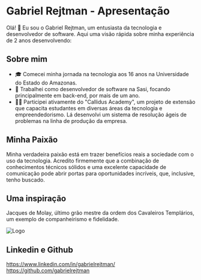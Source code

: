 # Gabriel Rejtman - Apresentação

Olá! 👋 Eu sou o Gabriel Rejtman, um entusiasta da tecnologia e desenvolvedor de software. Aqui uma visão rápida sobre minha experiência de 2 anos desenvolvendo:

## Sobre mim

- 🎓 Comecei minha jornada na tecnologia aos 16 anos na Universidade do Estado do Amazonas.
- 💼 Trabalhei como desenvolvedor de software na Sasi, focando principalmente em back-end, por mais de um ano.
- 👨‍🏫 Participei ativamente do "Callidus Academy", um projeto de extensão que capacita estudantes em diversas áreas da tecnologia e empreendedorismo. Lá desenvolvi um sistema de resolução ágeis de problemas na linha de produção da empresa.

## Minha Paixão

Minha verdadeira paixão está em trazer benefícios reais a sociedade com o uso da tecnologia. Acredito firmemente que a combinação de conhecimentos técnicos sólidos e uma excelente capacidade de comunicação pode abrir portas para oportunidades incríveis, que, inclusive, tenho buscado.

## Uma inspiração
Jacques de Molay, último grão mestre da ordem dos Cavaleiros Templários, um exemplo de companheirismo e fidelidade.

![Logo](https://dacamino.com.br/wp-content/uploads/2021/06/Captura-de-Tela-2021-06-25-a%CC%80s-13.03.51.png)

## Linkedin e Github
https://www.linkedin.com/in/gabrielrejtman/
https://github.com/gabrielrejtman